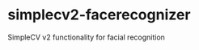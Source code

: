 simplecv2-facerecognizer
========================

SimpleCV v2 functionality for facial recognition
